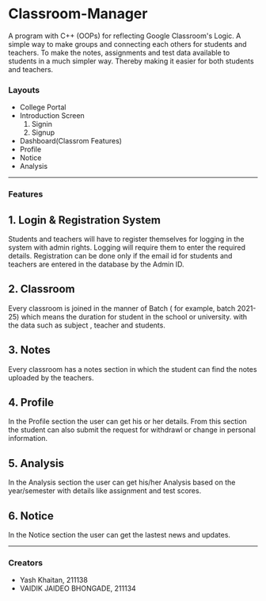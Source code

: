 # Classroom-Manager

A program with C++ (OOPs) for reflecting Google Classroom's Logic.
A simple way to make groups and connecting each others for students and teachers. To make the notes, assignments and test data available to students in a much simpler way. Thereby making it easier for both students and teachers.

### Layouts
*  College Portal 
*  Introduction Screen
   1. Signin
   2. Signup
*  Dashboard(Classrom Features)
*  Profile
*  Notice
*  Analysis
---

### Features

## 1. Login & Registration System
Students and teachers will have to register themselves for logging in the system with admin rights. Logging will require them to enter the required details.
Registration can be done only if the email id for students and teachers are entered in the database by the Admin ID.

## 2. Classroom 
Every classroom is joined in the manner of Batch ( for example, batch 2021-25) which means the duration for student in the school or university.
with the data such as subject , teacher and students.

## 3. Notes 
Every classroom has a notes section in which the student can find the notes uploaded by the teachers.

## 4. Profile 
In the Profile section the user can get his or her details. From this section the student can also submit the request for withdrawl or change in personal information.

## 5. Analysis 
In the Analysis section the user can get his/her Analysis based on the year/semester with details like assignment and test scores.

## 6. Notice 
In the Notice section the user can get the lastest news and updates.

---
### Creators
* Yash Khaitan, 211138
* VAIDIK JAIDEO BHONGADE, 211134
